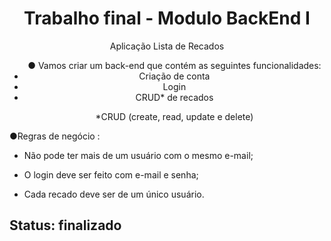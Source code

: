 <h1 align="center">Trabalho final - Modulo BackEnd I</h1>

<p align="center">Aplicação Lista de Recados

 <ul align="center">
● Vamos criar um back-end que contém
as seguintes funcionalidades:
    <li> Criação de conta</li> 
    <li> Login</li>
   <li> CRUD* de recados</li>




*CRUD (create, read, update e delete)</ul>

●Regras de negócio :
- Não pode ter mais de um usuário
  com o mesmo e-mail;

- O login deve ser feito com e-mail e
  senha;

- Cada recado deve ser de um único
  usuário.
</p>

## Status: finalizado
